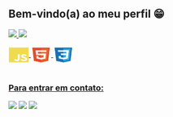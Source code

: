 ## Bem-vindo(a) ao meu perfil 😁

 <div>
   <a href="https://github.com/ClaudiOmatheuuss">
   <img height="180em" src="https://github-readme-stats.vercel.app/api?username=ClaudiOmatheuuss&show_icons=true&theme=tokyonight&include_all_commits=true&count_private=true"/>
   <img height="180em" src="https://github-readme-stats.vercel.app/api/top-langs/?username=ClaudiOmatheuuss&layout=compact&langs_count=6&theme=tokyonight"/>
</div>
    
<div style="display: inline_block"><br>
  <img align="center" alt="Js" height="30" width="40" src="https://raw.githubusercontent.com/devicons/devicon/master/icons/javascript/javascript-plain.svg">
  <img align="center" alt="HTML" height="30" width="40" src="https://raw.githubusercontent.com/devicons/devicon/master/icons/html5/html5-original.svg">
  <img align="center" alt="CSS" height="30" width="40" src="https://raw.githubusercontent.com/devicons/devicon/master/icons/css3/css3-original.svg">
</div>
 
<br>
 
### Para entrar em contato:
 
<div> 
  <a href = "mailto:claudiom.pst@gmail.com" target="_blank"><img src="https://img.shields.io/badge/-Gmail-%23333?style=for-the-badge&logo=gmail&logoColor=white" /></a>
  <a href="https://instagram.com/claudiomatheuuss" target="_blank"><img src="https://img.shields.io/badge/-Instagram-%23E4405F?style=for-the-badge&logo=instagram&logoColor=white" /></a>
  <a href="https://www.linkedin.com/in/cl%C3%A1udio-matheus-dev1/" target="_blank"><img src="https://img.shields.io/badge/-LinkedIn-%230077B5?style=for-the-badge&logo=linkedin&logoColor=white" target="_blank"/></a>
</div>
